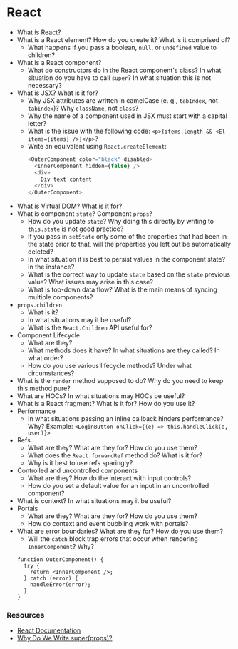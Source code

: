 # React

* What is React?
* What is a React element? How do you create it? What is it comprised of?
   * What happens if you pass a boolean, `null`, or `undefined` value to children?
* What is a React component?
   * What do constructors do in the React component's class? In what situation do you have to call `super`? In what situation this is not necessary?
* What is JSX? What is it for?
   * Why JSX attributes are written in camelCase (e. g., `tabIndex`, not `tabindex`)? Why `className`, not `class`?
   * Why the name of a component used in JSX must start with a capital letter?
   * What is the issue with the following code: `<p>{items.length && <El items={items} />}</p>`?
   * Write an equivalent using `React.createElement`:
      ```javascript
      <OuterComponent color="black" disabled>
        <InnerComponent hidden={false} />
        <div>
          Div text content
        </div>
      </OuterComponent>
      ```
* What is Virtual DOM? What is it for?
* What is component `state`? Component `props`?
   * How do you update `state`? Why doing this directly by writing to `this.state` is not good practice?
   * If you pass in `setState` only some of the properties that had been in the state prior to that, will the properties you left out be automatically deleted?
   * In what situation it is best to persist values in the component state? In the instance?
   * What is the correct way to update `state` based on the `state` previous value? What issues may arise in this case?
   * What is top-down data flow? What is the main means of syncing multiple components?
* `props.children`
   * What is it?
   * In what situations may it be useful?
   * What is the `React.Children` API useful for?
* Component Lifecycle
   * What are they?
   * What methods does it have? In what situations are they called? In what order?
   * How do you use various lifecycle methods? Under what circumstances?
* What is the `render` method supposed to do? Why do you need to keep this method pure?
* What are HOCs? In what situations may HOCs be useful?
* What is a React fragment? What is it for? How do you use it?
* Performance
   * In what situations passing an inline callback hinders performance? Why? Example: `<LoginButton onClick={(e) => this.handleClick(e, user)}>`
* Refs
   * What are they? What are they for? How do you use them?
   * What does the `React.forwardRef` method do? What is it for?
   * Why is it best to use refs sparingly?
* Controlled and uncontrolled components
   * What are they? How do the interact with input controls?
   * How do you set a default value for an input in an uncontrolled component?
* What is context? In what situations may it be useful?
* Portals
   * What are they? What are they for? How do you use them?
   * How do context and event bubbling work with portals?
* What are error boundaries? What are they for? How do you use them?
   * Will the `catch` block trap errors that occur when rendering `InnerComponent`? Why?
   ```
   function OuterComponent() {
     try {
       return <InnerComponent />;
     } catch (error) {
       handleError(error);
     }
   }
   ```

### Resources

* [React Documentation](https://reactJS.org/docs/getting-started.html)
* [Why Do We Write super(props)?](https://overreacted.io/why-do-we-write-super-props/)
